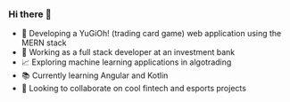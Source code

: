 ### Hi there 👋

- :space_invader: Developing a YuGiOh! (trading card game) web application using the MERN stack
- :necktie: Working as a full stack developer at an investment bank
- :chart_with_upwards_trend: Exploring machine learning applications in algotrading
- :books: Currently learning Angular and Kotlin
- :handshake: Looking to collaborate on cool fintech and esports projects


<!--
**lucaskienast/lucaskienast** is a ✨ _special_ ✨ repository because its `README.md` (this file) appears on your GitHub profile.

Here are some ideas to get you started:

- 🌱 I’m currently learning ...
- 👯 I’m looking to collaborate on ...
- 🤔 I’m looking for help with ...
- 💬 Ask me about ...
- 📫 How to reach me: ...
- 😄 Pronouns: ...
- ⚡ Fun fact: ...
-->
